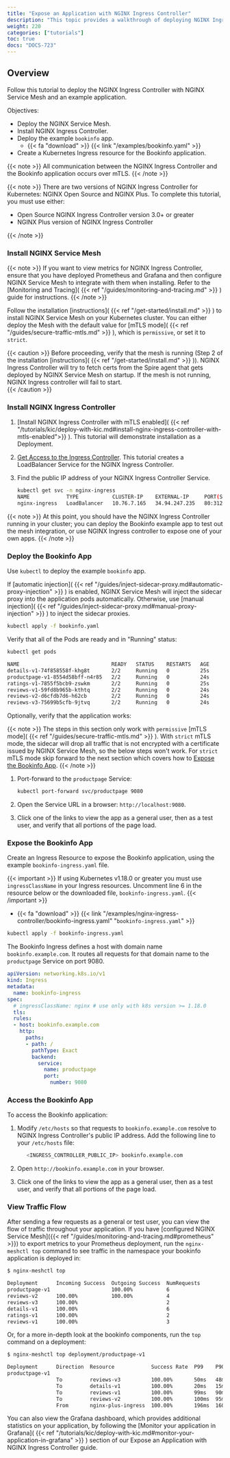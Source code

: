 ```yaml
---
title: "Expose an Application with NGINX Ingress Controller"
description: "This topic provides a walkthrough of deploying NGINX Ingress Controller for Kubernetes to expose an application within NGINX Service Mesh."
weight: 220
categories: ["tutorials"]
toc: true
docs: "DOCS-723"
---
```


## Overview

Follow this tutorial to deploy the NGINX Ingress Controller with NGINX Service Mesh and an example application.

Objectives:

- Deploy the NGINX Service Mesh.
- Install NGINX Ingress Controller.
- Deploy the example `bookinfo` app.
  - {{< fa "download" >}} {{< link "/examples/bookinfo.yaml" >}}
- Create a Kubernetes Ingress resource for the Bookinfo application.

{{< note >}}
All communication between the NGINX Ingress Controller and the Bookinfo application occurs over mTLS.
{{< /note >}}

{{< note >}}
There are two versions of NGINX Ingress Controller for Kubernetes: NGINX Open Source and NGINX Plus.
To complete this tutorial, you must use either:

- Open Source NGINX Ingress Controller version 3.0+ or greater
- NGINX Plus version of NGINX Ingress Controller

{{< /note >}}

### Install NGINX Service Mesh

{{< note >}}
If you want to view metrics for NGINX Ingress Controller, ensure that you have deployed Prometheus and Grafana and then configure NGINX Service Mesh to integrate with them when installing. Refer to the [Monitoring and Tracing]( {{< ref "/guides/monitoring-and-tracing.md" >}} ) guide for instructions.
{{< /note >}}

Follow the installation [instructions]( {{< ref "/get-started/install.md" >}} ) to install NGINX Service Mesh on your Kubernetes cluster.
You can either deploy the Mesh with the default value for [mTLS mode]( {{< ref "/guides/secure-traffic-mtls.md" >}} ), which is `permissive`, or set it to `strict`.

{{< caution >}} 
Before proceeding, verify that the mesh is running (Step 2 of the installation [instructions]( {{< ref "/get-started/install.md" >}} )).
NGINX Ingress Controller will try to fetch certs from the Spire agent that gets deployed by NGINX Service Mesh on startup. If the mesh is not running, NGINX Ingress controller will fail to start.  
{{< /caution >}}

### Install NGINX Ingress Controller

1. [Install NGINX Ingress Controller with mTLS enabled]( {{< ref "/tutorials/kic/deploy-with-kic.md#install-nginx-ingress-controller-with-mtls-enabled">}} ). This tutorial will demonstrate installation as a Deployment.
2. [Get Access to the Ingress Controller](https://docs.nginx.com/nginx-ingress-controller/installation/installation-with-manifests/#4-get-access-to-the-ingress-controller). This tutorial creates a LoadBalancer Service for the NGINX Ingress Controller.
3. Find the public IP address of your NGINX Ingress Controller Service.

    ```bash
    kubectl get svc -n nginx-ingress
    NAME            TYPE           CLUSTER-IP    EXTERNAL-IP     PORT(S)                      AGE
    nginx-ingress   LoadBalancer   10.76.7.165   34.94.247.235   80:31287/TCP,443:31923/TCP   66s
    ```
 
 {{< note >}}
 At this point, you should have the NGINX Ingress Controller running in your cluster; you can deploy the Bookinfo example app to test out the mesh integration, or use NGINX Ingress controller to expose one of your own apps. 
 {{< /note >}}

### Deploy the Bookinfo App

Use `kubectl` to deploy the example `bookinfo` app.  

If [automatic injection]( {{< ref "/guides/inject-sidecar-proxy.md#automatic-proxy-injection" >}} ) is enabled, NGINX Service Mesh will inject the sidecar proxy into the application pods automatically. Otherwise, use [manual injection]( {{< ref "/guides/inject-sidecar-proxy.md#manual-proxy-injection" >}} ) to inject the sidecar proxies.

```bash
kubectl apply -f bookinfo.yaml
```

Verify that all of the Pods are ready and in "Running" status:

```bash
kubectl get pods

NAME                              READY   STATUS    RESTARTS   AGE
details-v1-74f858558f-khg8t       2/2     Running   0          25s
productpage-v1-8554d58bff-n4r85   2/2     Running   0          24s
ratings-v1-7855f5bcb9-zswkm       2/2     Running   0          25s
reviews-v1-59fd8b965b-kthtq       2/2     Running   0          24s
reviews-v2-d6cfdb7d6-h62cb        2/2     Running   0          24s
reviews-v3-75699b5cfb-9jtvq       2/2     Running   0          24s

```

Optionally, verify that the application works:

{{< note >}}
The steps in this section only work with `permissive` [mTLS mode]( {{< ref "/guides/secure-traffic-mtls.md" >}} ). With `strict` mTLS mode, the sidecar will drop all traffic that is not encrypted with a certificate issued by NGINX Service Mesh, so the below steps won't work. For `strict` mTLS mode skip forward to the next section which covers how to [Expose the Bookinfo App](#expose-the-bookinfo-app).
{{< /note >}}

1. Port-forward to the `productpage` Service:

    ```bash
    kubectl port-forward svc/productpage 9080
    ```

2. Open the Service URL in a browser: `http://localhost:9080`.
3. Click one of the links to view the app as a general user, then as a test user, and verify that all portions of the page load.

### Expose the Bookinfo App 

Create an Ingress Resource to expose the Bookinfo application, using the example `bookinfo-ingress.yaml` file.

{{< important >}}
If using Kubernetes v1.18.0 or greater you must use `ingressClassName` in your Ingress resources. Uncomment line 6 in the resource below or the downloaded file, `bookinfo-ingress.yaml`.
{{< /important >}}

- {{< fa "download" >}} {{< link "/examples/nginx-ingress-controller/bookinfo-ingress.yaml" "`bookinfo-ingress.yaml`" >}}

```bash
kubectl apply -f bookinfo-ingress.yaml
```

The Bookinfo Ingress defines a host with domain name `bookinfo.example.com`. It routes all requests for that domain name to the `productpage` Service on port 9080.

```yaml
apiVersion: networking.k8s.io/v1
kind: Ingress
metadata:
  name: bookinfo-ingress
spec:
  # ingressClassName: nginx # use only with k8s version >= 1.18.0
  tls:
  rules:
  - host: bookinfo.example.com
    http:
      paths:
      - path: /
        pathType: Exact
        backend:
          service:
            name: productpage
            port:
              number: 9080
```

### Access the Bookinfo App

To access the Bookinfo application:

1. Modify `/etc/hosts` so that requests to `bookinfo.example.com` resolve to NGINX Ingress Controller's public IP address.
    Add the following line to your `/etc/hosts` file:
    
    ```bash
       <INGRESS_CONTROLLER_PUBLIC_IP> bookinfo.example.com
    ```

2. Open `http://bookinfo.example.com` in your browser.
3. Click one of the links to view the app as a general user, then as a test user, and verify that all portions of the page load.

### View Traffic Flow

After sending a few requests as a general or test user, you can view the flow of traffic throughout your application. If you have [configured NGINX Service Mesh]({{< ref "/guides/monitoring-and-tracing.md#prometheus" >}}) to export metrics to your Prometheus deployment, run the `nginx-meshctl top` command to see traffic in the namespace your bookinfo application is deployed in:

```txt
$ nginx-meshctl top

Deployment      Incoming Success  Outgoing Success  NumRequests
productpage-v1                    100.00%           6
reviews-v2      100.00%           100.00%           4
reviews-v3      100.00%                             2
details-v1      100.00%                             6
ratings-v1      100.00%                             2
reviews-v1      100.00%                             3
```

Or, for a more in-depth look at the bookinfo components, run the `top` command on a deployment:

```txt
$ nginx-meshctl top deployment/productpage-v1

Deployment      Direction  Resource            Success Rate  P99    P90    P50   NumRequests
productpage-v1
                To         reviews-v3          100.00%       50ms   48ms   40ms  2
                To         details-v1          100.00%       20ms   15ms   3ms   6
                To         reviews-v1          100.00%       99ms   90ms   20ms  3
                To         reviews-v2          100.00%       100ms  95ms   75ms  4
                From       nginx-plus-ingress  100.00%       196ms  160ms  75ms  6
```

You can also view the Grafana dashboard, which provides additional statistics on your application, by following the [Monitor your application in Grafana]( {{< ref "/tutorials/kic/deploy-with-kic.md#monitor-your-application-in-grafana" >}} ) section of our Expose an Application with NGINX Ingress Controller guide.
